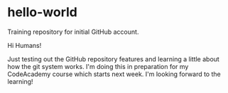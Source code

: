 # hello-world
Training repository for initial GitHub account.

Hi Humans!

Just testing out the GitHub repository features and learning a little about how the git system works.
I'm doing this in preparation for my CodeAcademy course which starts next week.
I'm looking forward to the learning!
